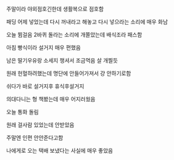 주말이라 야외점호긴한데 생활복으로 점호함

패딩 어제 넣었는데 다시 꺼내라고 해놓고 다시 넣으라는 소리에 매우 화남

오늘 뜀걸음 2바퀴 돌라는 소리에 개쫄았는데 배식조라 패스함

아침 빵식이라 설거지 매우 편했음

남은 딸기우유랑 소세지 챙셔서 조금먹음 살 개찔듯

원래 헌혈하려했는데 명단에 안들어가져서 걍 안하기로함

쉬다가 바로 설거지후 휴식후설거지

의대다니는 형 책봤는데 매우 어지러웠음

오늘 통화 돌림

원래 걸사람 있었는데 안받았음

주말엔 인편 안안준다고함

나에게로 오는 택배 보냈다는 사실에 매우 좋았음
